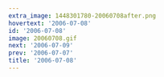 ```yaml
---
extra_image: 1448301780-20060708after.png
hovertext: '2006-07-08'
id: '2006-07-08'
image: 20060708.gif
next: '2006-07-09'
prev: '2006-07-07'
title: '2006-07-08'
---
```

